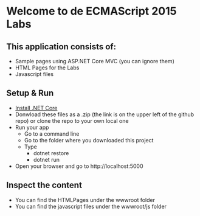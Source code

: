# Welcome to de ECMAScript 2015 Labs

## This application consists of:

*   Sample pages using ASP.NET Core MVC (you can ignore them)
*   HTML Pages for the Labs
*   Javascript files

## Setup & Run

*   [Install .NET Core](https://www.microsoft.com/net/core)
*   Donwload these files as a .zip (the link is on the upper left of the github repo) or clone the repo to your own local one  
*   Run your app
    *   Go to a command line
    *   Go to the folder where you downloaded this project
    *   Type 
        * dotnet restore
        * dotnet run
*   Open your browser and go to http://localhost:5000

## Inspect the content

*   You can find the HTMLPages under the wwwroot folder
*   You can find the javascript files under the wwwroot/js folder